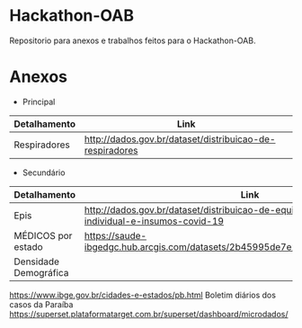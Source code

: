 # Hackathon-OAB

Repositorio para anexos e trabalhos feitos para o Hackathon-OAB.

# Anexos

* Principal

| Detalhamento | Link |
| ------------ | ---- |
| Respiradores | http://dados.gov.br/dataset/distribuicao-de-respiradores |


* Secundário

| Detalhamento | Link |
| ------------ | ---- |
| Epis | http://dados.gov.br/dataset/distribuicao-de-equipamentos-de-protecao-individual-e-insumos-covid-19 |
| MÉDICOS por estado | https://saude-ibgedgc.hub.arcgis.com/datasets/2b45995de7e247e09e279ce7f9c66bf8_0
Densidade Demográfica |

https://www.ibge.gov.br/cidades-e-estados/pb.html
Boletim diários dos casos da Paraíba
https://superset.plataformatarget.com.br/superset/dashboard/microdados/
